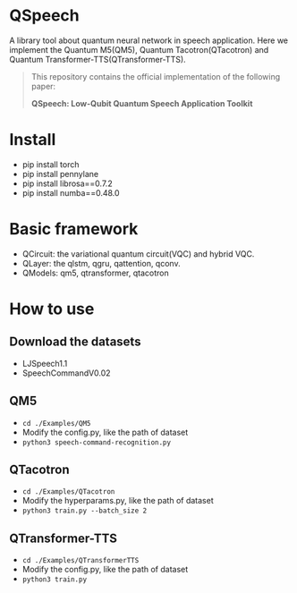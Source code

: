 # QSpeech
A library tool about quantum neural network in speech application.
Here we implement the Quantum M5(QM5), Quantum Tacotron(QTacotron) and Quantum Transformer-TTS(QTransformer-TTS).

>This repository contains the official implementation of the following paper:
>
>**QSpeech: Low-Qubit Quantum Speech Application Toolkit**

# Install
- pip install torch
- pip install pennylane
- pip install librosa==0.7.2
- pip install numba==0.48.0

# Basic framework
- QCircuit: the variational quantum circuit(VQC) and hybrid VQC.
- QLayer: the qlstm, qgru, qattention, qconv.
- QModels: qm5, qtransformer, qtacotron

# How to use

## Download the datasets
- LJSpeech1.1
- SpeechCommandV0.02

## QM5
- `cd ./Examples/QM5`
- Modify the config.py, like the path of dataset
- `python3 speech-command-recognition.py`

## QTacotron
- `cd ./Examples/QTacotron`
- Modify the hyperparams.py, like the path of dataset
- `python3 train.py --batch_size 2`

## QTransformer-TTS
- `cd ./Examples/QTransformerTTS`
- Modify the config.py, like the path of dataset
- `python3 train.py`

